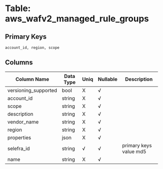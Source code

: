# Table: aws_wafv2_managed_rule_groups

## Primary Keys 

```
account_id, region, scope
```


## Columns 

|  Column Name   |  Data Type  | Uniq | Nullable | Description | 
|  ----  | ----  | ----  | ----  | ---- | 
| versioning_supported | bool | X | √ |  | 
| account_id | string | X | √ |  | 
| scope | string | X | √ |  | 
| description | string | X | √ |  | 
| vendor_name | string | X | √ |  | 
| region | string | X | √ |  | 
| properties | json | X | √ |  | 
| selefra_id | string | √ | √ | primary keys value md5 | 
| name | string | X | √ |  | 


